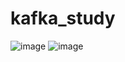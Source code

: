 # kafka_study

![image](https://user-images.githubusercontent.com/6240382/154876922-34deb14a-8136-4701-a4de-a930e0ae6e8c.png)
![image](https://user-images.githubusercontent.com/6240382/154877788-0d97f17e-d1c8-4fae-8110-f415d50cdc80.png)
